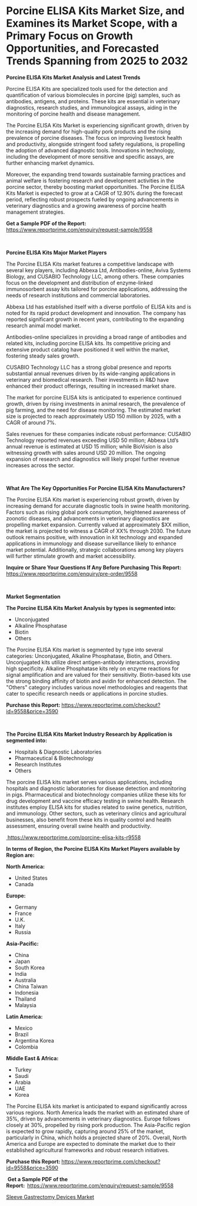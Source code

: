 <p><h1>Porcine ELISA Kits Market Size, and Examines its Market Scope, with a Primary Focus on Growth Opportunities, and Forecasted Trends Spanning from 2025 to 2032</h1></p><p><strong>Porcine ELISA Kits Market Analysis and Latest Trends</strong></p>
<p><p>Porcine ELISA Kits are specialized tools used for the detection and quantification of various biomolecules in porcine (pig) samples, such as antibodies, antigens, and proteins. These kits are essential in veterinary diagnostics, research studies, and immunological assays, aiding in the monitoring of porcine health and disease management.</p><p>The Porcine ELISA Kits Market is experiencing significant growth, driven by the increasing demand for high-quality pork products and the rising prevalence of porcine diseases. The focus on improving livestock health and productivity, alongside stringent food safety regulations, is propelling the adoption of advanced diagnostic tools. Innovations in technology, including the development of more sensitive and specific assays, are further enhancing market dynamics.</p><p>Moreover, the expanding trend towards sustainable farming practices and animal welfare is fostering research and development activities in the porcine sector, thereby boosting market opportunities. The Porcine ELISA Kits Market is expected to grow at a CAGR of 12.90% during the forecast period, reflecting robust prospects fueled by ongoing advancements in veterinary diagnostics and a growing awareness of porcine health management strategies.</p></p>
<p><strong>Get a Sample PDF of the Report:&nbsp;</strong> <a href="https://www.reportprime.com/enquiry/request-sample/9558?utm_campaign=3132&utm_medium=2&utm_source=Github&utm_content=ia&utm_term=20032025&utm_id=porcine-elisa-kits">https://www.reportprime.com/enquiry/request-sample/9558</a></p>
<p>&nbsp;</p>
<p><strong>Porcine ELISA Kits Major Market Players</strong></p>
<p><p>The Porcine ELISA Kits market features a competitive landscape with several key players, including Abbexa Ltd, Antibodies-online, Aviva Systems Biology, and CUSABIO Technology LLC, among others. These companies focus on the development and distribution of enzyme-linked immunosorbent assay kits tailored for porcine applications, addressing the needs of research institutions and commercial laboratories.</p><p>Abbexa Ltd has established itself with a diverse portfolio of ELISA kits and is noted for its rapid product development and innovation. The company has reported significant growth in recent years, contributing to the expanding research animal model market. </p><p>Antibodies-online specializes in providing a broad range of antibodies and related kits, including porcine ELISA kits. Its competitive pricing and extensive product catalog have positioned it well within the market, fostering steady sales growth.</p><p>CUSABIO Technology LLC has a strong global presence and reports substantial annual revenues driven by its wide-ranging applications in veterinary and biomedical research. Their investments in R&D have enhanced their product offerings, resulting in increased market share.</p><p>The market for porcine ELISA kits is anticipated to experience continued growth, driven by rising investments in animal research, the prevalence of pig farming, and the need for disease monitoring. The estimated market size is projected to reach approximately USD 150 million by 2025, with a CAGR of around 7%.</p><p>Sales revenues for these companies indicate robust performance: CUSABIO Technology reported revenues exceeding USD 50 million; Abbexa Ltd’s annual revenue is estimated at USD 15 million; while BioVision is also witnessing growth with sales around USD 20 million. The ongoing expansion of research and diagnostics will likely propel further revenue increases across the sector.</p></p>
<p>&nbsp;</p>
<p><strong>What Are The Key Opportunities For Porcine ELISA Kits Manufacturers?</strong></p>
<p><p>The Porcine ELISA Kits market is experiencing robust growth, driven by increasing demand for accurate diagnostic tools in swine health monitoring. Factors such as rising global pork consumption, heightened awareness of zoonotic diseases, and advancements in veterinary diagnostics are propelling market expansion. Currently valued at approximately $XX million, the market is projected to witness a CAGR of XX% through 2030. The future outlook remains positive, with innovation in kit technology and expanded applications in immunology and disease surveillance likely to enhance market potential. Additionally, strategic collaborations among key players will further stimulate growth and market accessibility.</p></p>
<p><strong>Inquire or Share Your Questions If Any Before Purchasing This Report:</strong> <a href="https://www.reportprime.com/enquiry/pre-order/9558?utm_campaign=3132&utm_medium=2&utm_source=Github&utm_content=ia&utm_term=20032025&utm_id=porcine-elisa-kits">https://www.reportprime.com/enquiry/pre-order/9558</a></p>
<p>&nbsp;</p>
<p><strong>Market Segmentation</strong></p>
<p><strong>The Porcine ELISA Kits Market Analysis by types is segmented into:</strong></p>
<p><ul><li>Unconjugated</li><li>Alkaline Phosphatase</li><li>Biotin</li><li>Others</li></ul></p>
<p><p>The Porcine ELISA Kits market is segmented by type into several categories: Unconjugated, Alkaline Phosphatase, Biotin, and Others. Unconjugated kits utilize direct antigen-antibody interactions, providing high specificity. Alkaline Phosphatase kits rely on enzyme reactions for signal amplification and are valued for their sensitivity. Biotin-based kits use the strong binding affinity of biotin and avidin for enhanced detection. The "Others" category includes various novel methodologies and reagents that cater to specific research needs or applications in porcine studies.</p></p>
<p><strong>Purchase this Report:&nbsp;</strong><a href="https://www.reportprime.com/checkout?id=9558&price=3590&utm_campaign=3132&utm_medium=2&utm_source=Github&utm_content=ia&utm_term=20032025&utm_id=porcine-elisa-kits">https://www.reportprime.com/checkout?id=9558&price=3590</a></p>
<p>&nbsp;</p>
<p><strong>The Porcine ELISA Kits Market Industry Research by Application is segmented into:</strong></p>
<p><ul><li>Hospitals & Diagnostic Laboratories</li><li>Pharmaceutical & Biotechnology</li><li>Research Institutes</li><li>Others</li></ul></p>
<p><p>The porcine ELISA kits market serves various applications, including hospitals and diagnostic laboratories for disease detection and monitoring in pigs. Pharmaceutical and biotechnology companies utilize these kits for drug development and vaccine efficacy testing in swine health. Research institutes employ ELISA kits for studies related to swine genetics, nutrition, and immunology. Other sectors, such as veterinary clinics and agricultural businesses, also benefit from these kits in quality control and health assessment, ensuring overall swine health and productivity.</p></p>
<p><a href="https://www.reportprime.com/porcine-elisa-kits-r9558?utm_campaign=3132&utm_medium=2&utm_source=Github&utm_content=ia&utm_term=20032025&utm_id=porcine-elisa-kits">&nbsp;https://www.reportprime.com/porcine-elisa-kits-r9558</a></p>
<p><strong>In terms of Region, the Porcine ELISA Kits Market Players available by Region are:</strong></p>
<p>
    <p> <strong> North America: </strong>
        <ul>
            <li>United States</li>
            <li>Canada</li>
        </ul>
        </p> 
    <p> <strong> Europe: </strong>
        <ul>
            <li>Germany</li>
            <li>France</li>
            <li>U.K.</li>
            <li>Italy</li>
            <li>Russia</li>
        </ul>
        </p> 
    <p> <strong> Asia-Pacific: </strong>
        <ul>
            <li>China</li>
            <li>Japan</li>
            <li>South Korea</li>
            <li>India</li>
            <li>Australia</li>
            <li>China Taiwan</li>
            <li>Indonesia</li>
            <li>Thailand</li>
            <li>Malaysia</li>
        </ul>
        </p> 
    <p> <strong> Latin America: </strong>
        <ul>
            <li>Mexico</li>
            <li>Brazil</li>
            <li>Argentina Korea</li>
            <li>Colombia</li>
        </ul>
        </p> 
    <p> <strong> Middle East & Africa: </strong>
        <ul>
            <li>Turkey</li>
            <li>Saudi</li>
            <li>Arabia</li>
            <li>UAE</li>
            <li>Korea</li>
        </ul>
    </p>
    </p>
<p><p>The Porcine ELISA kits market is anticipated to expand significantly across various regions. North America leads the market with an estimated share of 35%, driven by advancements in veterinary diagnostics. Europe follows closely at 30%, propelled by rising pork production. The Asia-Pacific region is expected to grow rapidly, capturing around 25% of the market, particularly in China, which holds a projected share of 20%. Overall, North America and Europe are expected to dominate the market due to their established agricultural frameworks and robust research initiatives.</p></p>
<p><strong>Purchase this Report: </strong><a href="https://www.reportprime.com/checkout?id=9558&price=3590&utm_campaign=3132&utm_medium=2&utm_source=Github&utm_content=ia&utm_term=20032025&utm_id=porcine-elisa-kits">https://www.reportprime.com/checkout?id=9558&price=3590</a></p>
<p>&nbsp;<strong>Get a Sample PDF of the Report:&nbsp;&nbsp;</strong><a href="https://www.reportprime.com/enquiry/request-sample/9558?utm_campaign=3132&utm_medium=2&utm_source=Github&utm_content=ia&utm_term=20032025&utm_id=porcine-elisa-kits">https://www.reportprime.com/enquiry/request-sample/9558</a></p>
<p><strong></strong></p>
<p><p><a href="https://github.com/jhamygunler/Market-Research-Report-List-1/blob/main/sleeve-gastrectomy-devices-market.md?utm_campaign=3132&utm_medium=2&utm_source=Github&utm_content=ia&utm_term=20032025&utm_id=porcine-elisa-kits">Sleeve Gastrectomy Devices Market</a></p></p>